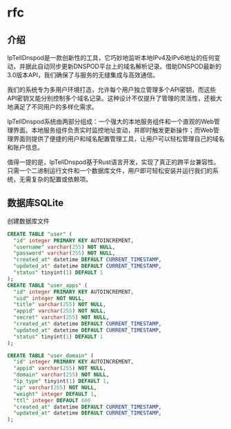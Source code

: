 # rfc
## 介绍
IpTellDnspod是一款创新性的工具，它巧妙地监听本地IPv4及IPv6地址的任何变动，并据此自动同步更新DNSPOD平台上的域名解析记录。借助DNSPOD最新的3.0版本API，我们确保了与服务的无缝集成与高效通信。

我们的系统专为多用户环境打造，允许每个用户独立管理多个API密钥，而这些API密钥又能分别控制多个域名记录。这种设计不仅提升了管理的灵活性，还极大地满足了不同用户的多样化需求。

IpTellDnspod系统由两部分组成：一个强大的本地服务组件和一个直观的Web管理界面。本地服务组件负责实时监控地址变动，并即时触发更新操作；而Web管理界面则提供了便捷的用户和域名配置管理工具，让用户可以轻松管理自己的域名和账户信息。

值得一提的是，IpTellDnspod基于Rust语言开发，实现了真正的跨平台兼容性。只需一个二进制运行文件和一个数据库文件，用户即可轻松安装并运行我们的系统，无需复杂的配置或依赖项。

##  数据库SQLite

创建数据库文件

```sql
CREATE TABLE "user" (
  "id" integer PRIMARY KEY AUTOINCREMENT,
  "username" varchar(255) NOT NULL,
  "password" varchar(255) NOT NULL,
  "created_at" datetime DEFAULT CURRENT_TIMESTAMP,
  "updated_at" datetime DEFAULT CURRENT_TIMESTAMP,
  "status" tinyint(1) DEFAULT 1
);
CREATE TABLE "user_apps" (
  "id" integer PRIMARY KEY AUTOINCREMENT,
  "uid" integer NOT NULL,
  "title" varchar(255) NOT NULL,
  "appid" varchar(255) NOT NULL,
  "secret" varchar(255) NOT NULL,
  "created_at" datetime DEFAULT CURRENT_TIMESTAMP,
  "updated_at" datetime DEFAULT CURRENT_TIMESTAMP,
  "status" tinyint(1) DEFAULT 1
);

CREATE TABLE "user_domain" (
  "id" integer PRIMARY KEY AUTOINCREMENT,
  "appid" varchar(255) NOT NULL,
  "domain" varchar(255) NOT NULL,
  "ip_type" tinyint(1) DEFAULT 1,
  "ip" varchar(255) NOT NULL,
  "weight" integer DEFAULT 1,
  "ttl" integer DEFAULT 600
  "created_at" datetime DEFAULT CURRENT_TIMESTAMP,
  "updated_at" datetime DEFAULT CURRENT_TIMESTAMP,
);

```
